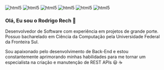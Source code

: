 <div style="display: inline_bloc"><br/>
  <img align="center" alt="html5"src="https://img.shields.io/badge/Java-ED8B00?style=for-the-badge&logo=openjdk&logoColor=white"/>
  <img align="center" alt="html5"src="https://img.shields.io/badge/Kotlin-0095D5?&style=for-the-badge&logo=kotlin&logoColor=white"/>
  <img align="center" alt="html5"src="https://img.shields.io/badge/Spring-6DB33F?style=for-the-badge&logo=spring&logoColor=white"/>
  <img align="center" alt="html5"src="https://img.shields.io/badge/Amazon_AWS-232F3E?style=for-the-badge&logo=amazon-aws&logoColor=white"/>
  <img align="center" alt="html5"src="https://img.shields.io/badge/MongoDB-4EA94B?style=for-the-badge&logo=mongodb&logoColor=white"/>
  <img align="center" alt="html5"src="https://img.shields.io/badge/PostgreSQL-316192?style=for-the-badge&logo=postgresql&logoColor=white"/>
</div>

### Olá, Eu sou o Rodrigo Rech 👋

Desenvolvedor de Software com experiência em projetos de grande porte. Possuo bacharelado em Ciência da Computação pela Universidade Federal da Fronteira Sul.

Sou apaixonado pelo desenvolvimento de Back-End e estou constantemente aprimorando minhas habilidades para me tornar um especialista na criação e manutenção de REST APIs 😃 ☕
